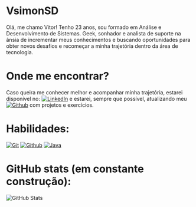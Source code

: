 # VsimonSD

Olá, me chamo Vitor! Tenho 23 anos, sou formado em Análise e Desenvolvimento de Sistemas. Geek, sonhador e analista de suporte na ânsia de incrementar meus conhecimentos e buscando oportunidades para obter novos desafios e recomeçar a minha trajetória dentro da área de tecnologia.



# Onde me encontrar?

Caso queira me conhecer melhor e acompanhar minha trajetória, estarei disponível no: [![LinkedIn](https://img.shields.io/badge/LinkedIn-000?style=for-the-badge&logo=linkedin&logoColor=0E76A8)](https://www.linkedin.com/in/vitor-sim%C3%B5es-a879bb170/)  e estarei, sempre que possível, atualizando meu    [![Github](https://img.shields.io/badge/GitHub-000?style=for-the-badge&logo=github&logoColor=0E76A8)](https://github.com/VsimonSD) com projetos e exercícios.



# Habilidades:

[![Git](https://img.shields.io/badge/Git-000?style=for-the-badge&logo=git&logoColor=0E76A8)]() [![Github](https://img.shields.io/badge/GitHub-000?style=for-the-badge&logo=github&logoColor=0E76A8)](https://github.com/VsimonSD) [![Java](https://img.shields.io/badge/Java-000?style=for-the-badge&logo=java&logoColor=0E76A8)]()





# GitHub stats (em constante construção):



![GitHub Stats](https://github-readme-stats.vercel.app/api?username=VsimonSD&theme=transparent&bg_color=000&border_color=30A3DC&show_icons=true&icon_color=30A3DC&title_color=E94D5F&text_color=FFF)